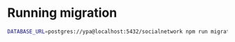 # Running migration

```sh
DATABASE_URL=postgres://ypa@localhost:5432/socialnetwork npm run migrate up
```
